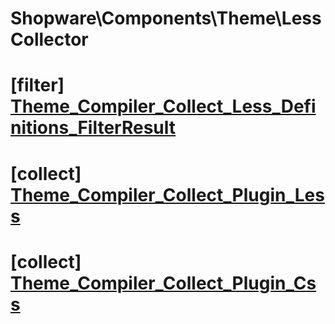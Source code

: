 # Shopware\Components\Theme\LessCollector

# [filter] [Theme_Compiler_Collect_Less_Definitions_FilterResult](https://github.com/shopware/shopware/blob/5.5/engine/Shopware/Components/Theme/LessCollector.php#L111)

# [collect] [Theme_Compiler_Collect_Plugin_Less](https://github.com/shopware/shopware/blob/5.5/engine/Shopware/Components/Theme/LessCollector.php#L182)



# [collect] [Theme_Compiler_Collect_Plugin_Css](https://github.com/shopware/shopware/blob/5.5/engine/Shopware/Components/Theme/LessCollector.php#L199)

